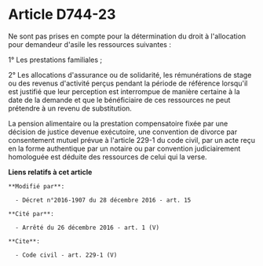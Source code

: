 # Article D744-23

Ne sont pas prises en compte pour la détermination du droit à l'allocation pour demandeur d'asile les ressources suivantes : 

1° Les prestations familiales ; 

2° Les allocations d'assurance ou de solidarité, les rémunérations de stage ou des revenus d'activité perçus pendant la
période de référence lorsqu'il est justifié que leur perception est interrompue de manière certaine à la date de la demande
et que le bénéficiaire de ces ressources ne peut prétendre à un revenu de substitution. 

La pension alimentaire ou la prestation compensatoire fixée par une décision de justice devenue exécutoire, une convention de
divorce par consentement mutuel prévue à l'article 229-1 du code civil, par un acte reçu en la forme authentique par un
notaire ou par convention judiciairement homologuée est déduite des ressources de celui qui la verse.

**Liens relatifs à cet article**

	**Modifié par**:

	  - Décret n°2016-1907 du 28 décembre 2016 - art. 15

	**Cité par**:

	  - Arrêté du 26 décembre 2016 - art. 1 (V)

	**Cite**:

	  - Code civil - art. 229-1 (V)
